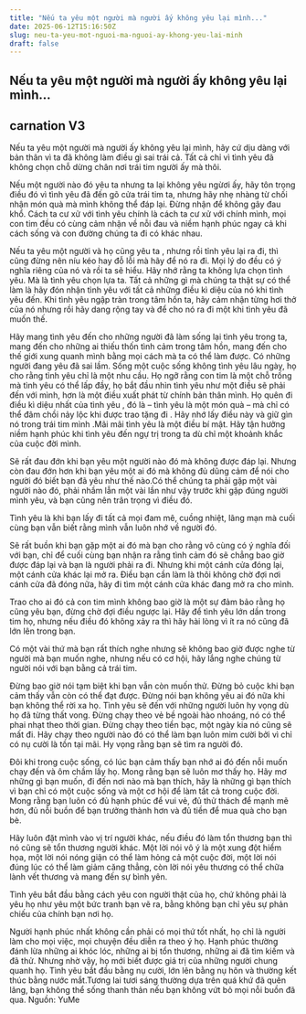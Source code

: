 ```yaml
---
title: "Nếu ta yêu một người mà người ấy không yêu lại mình..."
date: 2025-06-12T15:16:50Z
slug: neu-ta-yeu-mot-nguoi-ma-nguoi-ay-khong-yeu-lai-minh
draft: false
---
```


## Nếu ta yêu một người mà người ấy không yêu lại mình...

## carnation V3

Nếu ta yêu một người mà người ấy không yêu lại mình, hãy cứ dịu dàng với bản thân vì ta đã không làm điều gì sai trái cả. Tất cả chỉ vì tình yêu đã không chọn chỗ dừng chân nơi trái tim người ấy mà thôi. 
 
Nếu một người nào đó yêu ta nhưng ta lại không yêu ngừơi ấy, hãy tôn trọng điều đó vì tình yêu đã đến gõ cửa trái tim ta, nhưng hãy nhẹ nhàng từ chối nhận món quà mà mình không thể đáp lại. Đừng nhận để không gây đau khổ. Cách ta cư xử với tình yêu chính là cách ta cư xử với chính mình, mọi con tim đều có cùng cảm nhận về nỗi đau và niềm hạnh phúc ngay cả khi cách sống và con đường chúng ta đi có khác nhau. 
 
Nếu ta yêu một người và họ cũng yêu ta , nhưng rồi tỉnh yêu lại ra đi, thì cũng đừng nên níu kéo hay đỗ lỗi mà hãy để nó ra đi. Mọi lý do đều có ý nghĩa riêng của nó và rồi ta sẽ hiểu. Hãy nhớ rằng ta không lựa chọn tình yêu. Mà là tình yêu chọn lựa ta. Tất cả những gì mà chúng ta thật sự có thể làm là hãy đón nhận tình yêu với tất cả những điều kì diệu của nó khi tình yêu đến. Khi tình yêu ngập tràn trong tâm hồn ta, hãy cảm nhận từng hơi thở của nó nhưng rồi hãy dang rộng tay và để cho nó ra đi một khi tình yêu đã muốn thế.
 
Hãy mang tình yêu đến cho những người đã làm sống lại tình yêu trong ta, mang đến cho những ai thiếu thốn tình cảm trong tâm hồn, mang đến cho thế giới xung quanh mình bằng mọi cách mà ta có thể làm được. Có những người đang yêu đã sai lầm. Sống một cuộc sống không tình yêu lâu ngày, họ cho rằng tình yêu chỉ là một nhu cầu. Họ ngỡ rằng con tim là một chỗ trống mà tình yêu có thể lấp đầy, họ bắt đầu nhìn tình yêu như một điều sẽ phải đến với mình, hơn là một điều xuất phát từ chính bản thân mình. Họ quên đi điều kì diệu nhất của tình yêu , đó là – tình yêu là một món quà – mà chỉ có thể đâm chồi nảy lộc khi được trao tặng đi . Hãy nhớ lấy điều này và giữ gìn nó trong trái tim mình .Mãi mãi tình yêu là một điều bí mật. Hãy tận hưởng niềm hạnh phúc khi tình yêu đến ngự trị trong ta dù chỉ một khoảnh khắc của cuộc đời mình. 
 
Sẽ rất đau đớn khi bạn yêu một người nào đó mà không được đáp lại. Nhưng còn đau đớn hơn khi bạn yêu một ai đó mà không đủ dũng cảm để nói cho người đó biết bạn đã yêu như thế nào.Có thể chúng ta phải gặp một vài người nào đó, phải nhầm lẫn một vài lần như vậy trước khi gặp đúng người mình yêu, và bạn cũng nên trân trọng vì điều đó. 
 
Tình yêu là khi bạn lấy đi tất cả mọi đam mê, cuồng nhiệt, lãng mạn mà cuối cùng bạn vẫn biết rằng mình vẫn luôn nhớ về người đó. 
 
Sẽ rất buồn khi bạn gặp một ai đó mà bạn cho rằng vô cùng có ý nghĩa đối với bạn, chỉ để cuối cùng bạn nhận ra rằng tình cảm đó sẽ chẳng bao giờ được đáp lại và bạn là người phải ra đi. Nhưng khi một cánh cửa đóng lại, một cánh cửa khác lại mở ra. Ðiều bạn cần làm là thôi không chờ đợi nơi cánh cửa đã đóng nữa, hãy đi tìm một cánh cửa khác đang mở ra cho mình. 
 
Trao cho ai đó cả con tim mình không bao giờ là một sự đảm bảo rằng họ cũng yêu bạn, đừng chờ đợi điều ngược lại. Hãy để tình yêu lớn dần trong tim họ, nhưng nếu điều đó không xảy ra thì hãy hài lòng vì ít ra nó cũng đã lớn lên trong bạn. 
 
Có một vài thứ mà bạn rất thích nghe nhưng sẽ không bao giờ được nghe từ người mà bạn muốn nghe, nhưng nếu có cơ hội, hãy lắng nghe chúng từ người nói với bạn bằng cả trái tim. 
 
Ðừng bao giờ nói tạm biệt khi bạn vẫn còn muốn thử. Ðừng bỏ cuộc khi bạn cảm thấy vẫn còn có thể đạt được. Ðừng nói bạn không yêu ai đó nữa khi bạn không thể rời xa họ. Tình yêu sẽ đến với những người luôn hy vọng dù họ đã từng thất vong. Ðừng chạy theo vẻ bề ngoài hào nhoáng, nó có thể phai nhạt theo thời gian. Ðừng chạy theo tiền bạc, một ngày kia nó cũng sẽ mất đi. Hãy chạy theo người nào đó có thể làm bạn luôn mỉm cười bởi vì chỉ có nụ cười là tồn tại mãi. Hy vọng rằng bạn sẽ tìm ra người đó. 
 
Ðôi khi trong cuộc sống, có lúc bạn cảm thấy bạn nhớ ai đó đến nỗi muốn chạy đến và ôm chầm lấy họ. Mong rằng bạn sẽ luôn mơ thấy họ. Hãy mơ những gì bạn muốn, đi đến nơi nào mà bạn thích, hãy là những gì bạn thích vì bạn chỉ có một cuộc sống và một cơ hội để làm tất cả trong cuộc đời. Mong rằng bạn luôn có đủ hạnh phúc để vui vẻ, đủ thử thách để mạnh mẽ hơn, đủ nỗi buồn để bạn trưởng thành hơn và đủ tiền để mua quà cho bạn bè. 
 
Hãy luôn đặt mình vào vị trí người khác, nếu điều đó làm tổn thương bạn thì nó cũng sẽ tổn thương người khác. Một lời nói vô ý là một xung đột hiểm họa, một lời nói nóng giận có thể làm hỏng cả một cuộc đời, một lời nói đúng lúc có thể làm giảm căng thẳng, còn lời nói yêu thương có thể chữa lành vết thương và mang đến sự bình yên. 
 
Tình yêu bắt đầu bằng cách yêu con người thật của họ, chứ không phải là yêu họ như yêu một bức tranh bạn vẽ ra, bằng không bạn chỉ yêu sự phản chiếu của chính bạn nơi họ. 
 
Người hạnh phúc nhất không cần phải có mọi thứ tốt nhất, họ chỉ là người làm cho mọi việc, mọi chuyện đều diễn ra theo ý họ. Hạnh phúc thường đánh lừa những ai khóc lóc, những ai bị tổn thương, những ai đã tìm kiếm và đã thử. Nhưng nhờ vậy, họ mới biết được giá trị của những người chung quanh họ.
 Tình yêu bắt đầu bằng nụ cười, lớn lên bằng nụ hôn và thường kết thúc bằng nước mắt.Tương lai tươi sáng thường dựa trên quá khứ đã quên lãng, bạn không thể sống thanh thản nếu bạn không vứt bỏ mọi nỗi buồn đã qua. Nguồn: YuMe